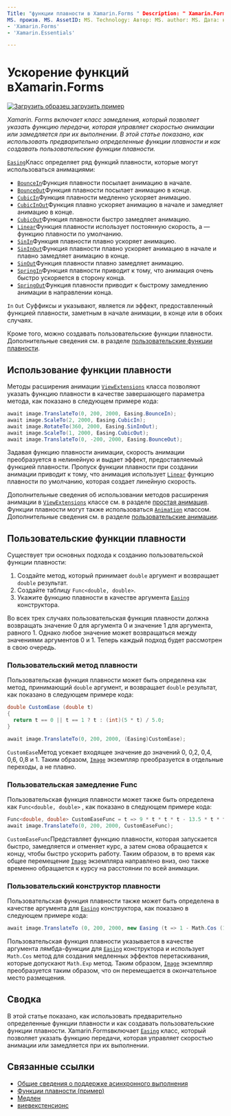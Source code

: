 ```yaml
---
Title: "функции плавности в Xamarin.Forms " Description: " Xamarin.Forms включают класс плавности, позволяющий указать функцию передачи, управляющую скоростью и задержкой анимации при работе. В этой статье показано, как использовать предварительно определенные функции плавности и как создавать пользовательские функции плавности.
MS. произв. MS. AssetID: MS. Technology: Автор: MS. author: MS. Дата: нет-Loc:
- 'Xamarin.Forms'
- 'Xamarin.Essentials'

---
```


# <a name="easing-functions-in-xamarinforms"></a>Ускорение функций вXamarin.Forms

[![Загрузить образец](~/media/shared/download.png) загрузить пример](https://docs.microsoft.com/samples/xamarin/xamarin-forms-samples/userinterface-animation-easing)

_Xamarin. Forms включает класс замедления, который позволяет указать функцию передачи, которая управляет скоростью анимации или замедляется при их выполнении. В этой статье показано, как использовать предварительно определенные функции плавности и как создавать пользовательские функции плавности._

[`Easing`](xref:Xamarin.Forms.Easing)Класс определяет ряд функций плавности, которые могут использоваться анимациями:

- [`BounceIn`](xref:Xamarin.Forms.Easing.BounceIn)Функция плавности посылает анимацию в начале.
- [`BounceOut`](xref:Xamarin.Forms.Easing.BounceOut)Функция плавности посылает анимацию в конце.
- [`CubicIn`](xref:Xamarin.Forms.Easing.CubicIn)Функция плавности медленно ускоряет анимацию.
- [`CubicInOut`](xref:Xamarin.Forms.Easing.CubicInOut)Функция плавно ускоряет анимацию в начале и замедляет анимацию в конце.
- [`CubicOut`](xref:Xamarin.Forms.Easing.CubicOut)Функция плавности быстро замедляет анимацию.
- [`Linear`](xref:Xamarin.Forms.Easing.Linear)Функция плавности использует постоянную скорость, а — функцию плавности по умолчанию.
- [`SinIn`](xref:Xamarin.Forms.Easing.SinIn)Функция плавности плавно ускоряет анимацию.
- [`SinInOut`](xref:Xamarin.Forms.Easing.SinInOut)Функция плавности плавно ускоряет анимацию в начале и плавно замедляет анимацию в конце.
- [`SinOut`](xref:Xamarin.Forms.Easing.SinOut)Функция плавности плавно замедляет анимацию.
- [`SpringIn`](xref:Xamarin.Forms.Easing.SpringIn)Функция плавности приводит к тому, что анимация очень быстро ускоряется в сторону конца.
- [`SpringOut`](xref:Xamarin.Forms.Easing.SpringOut)Функция плавности приводит к быстрому замедлению анимации в направлении конца.

`In` `Out` Суффиксы и указывают, является ли эффект, предоставленный функцией плавности, заметным в начале анимации, в конце или в обоих случаях.

Кроме того, можно создавать пользовательские функции плавности. Дополнительные сведения см. в разделе [пользовательские функции плавности](#customeasing).

## <a name="consuming-an-easing-function"></a>Использование функции плавности

Методы расширения анимации [`ViewExtensions`](xref:Xamarin.Forms.ViewExtensions) класса позволяют указать функцию плавности в качестве завершающего параметра метода, как показано в следующем примере кода:

```csharp
await image.TranslateTo(0, 200, 2000, Easing.BounceIn);
await image.ScaleTo(2, 2000, Easing.CubicIn);
await image.RotateTo(360, 2000, Easing.SinInOut);
await image.ScaleTo(1, 2000, Easing.CubicOut);
await image.TranslateTo(0, -200, 2000, Easing.BounceOut);
```

Задавая функцию плавности анимации, скорость анимации преобразуется в нелинейную и выдает эффект, предоставляемый функцией плавности. Пропуск функции плавности при создании анимации приводит к тому, что анимация использует [`Linear`](xref:Xamarin.Forms.Easing.Linear) функцию плавности по умолчанию, которая создает линейную скорость.

Дополнительные сведения об использовании методов расширения анимации в [`ViewExtensions`](xref:Xamarin.Forms.ViewExtensions) классе см. в разделе [простая анимация](~/xamarin-forms/user-interface/animation/simple.md). Функции плавности могут также использоваться [`Animation`](xref:Xamarin.Forms.Animation) классом. Дополнительные сведения см. в разделе [пользовательские анимации](~/xamarin-forms/user-interface/animation/custom.md).

<a name="customeasing" />

## <a name="custom-easing-functions"></a>Пользовательские функции плавности

Существует три основных подхода к созданию пользовательской функции плавности:

1. Создайте метод, который принимает `double` аргумент и возвращает `double` результат.
1. Создайте таблицу `Func<double, double>`.
1. Укажите функцию плавности в качестве аргумента [`Easing`](xref:Xamarin.Forms.Easing) конструктора.

Во всех трех случаях пользовательская функция плавности должна возвращать значение 0 для аргумента 0 и значение 1 для аргумента, равного 1. Однако любое значение может возвращаться между значениями аргументов 0 и 1. Теперь каждый подход будет рассмотрен в свою очередь.

### <a name="custom-easing-method"></a>Пользовательский метод плавности

Пользовательская функция плавности может быть определена как метод, принимающий `double` аргумент, и возвращает `double` результат, как показано в следующем примере кода:

```csharp
double CustomEase (double t)
{
  return t == 0 || t == 1 ? t : (int)(5 * t) / 5.0;
}

await image.TranslateTo(0, 200, 2000, (Easing)CustomEase);
```

`CustomEase`Метод усекает входящее значение до значений 0, 0,2, 0,4, 0,6, 0,8 и 1. Таким образом, [`Image`](xref:Xamarin.Forms.Image) экземпляр преобразуется в отдельные переходы, а не плавно.

### <a name="custom-easing-func"></a>Пользовательская замедление Func

Пользовательская функция плавности может также быть определена как `Func<double, double>` , как показано в следующем примере кода:

```csharp
Func<double, double> CustomEaseFunc = t => 9 * t * t * t - 13.5 * t * t + 5.5 * t;
await image.TranslateTo(0, 200, 2000, CustomEaseFunc);
```

`CustomEaseFunc`Представляет функцию плавности, которая запускается быстро, замедляется и отменяет курс, а затем снова обращается к концу, чтобы быстро ускорить работу. Таким образом, в то время как общее перемещение [`Image`](xref:Xamarin.Forms.Image) экземпляра направлено вниз, оно также временно обращается к курсу на расстоянии по всей анимации.

### <a name="custom-easing-constructor"></a>Пользовательский конструктор плавности

Пользовательская функция плавности также может быть определена в качестве аргумента для [`Easing`](xref:Xamarin.Forms.Easing) конструктора, как показано в следующем примере кода:

```csharp
await image.TranslateTo (0, 200, 2000, new Easing (t => 1 - Math.Cos (10 * Math.PI * t) * Math.Exp (-5 * t)));
```

Пользовательская функция плавности указывается в качестве аргумента лямбда-функции для [`Easing`](xref:Xamarin.Forms.Easing) конструктора и использует `Math.Cos` метод для создания медленных эффектов перетаскивания, которые допускают `Math.Exp` метод. Таким образом, [`Image`](xref:Xamarin.Forms.Image) экземпляр преобразуется таким образом, что он перемещается в окончательное место размещения.

## <a name="summary"></a>Сводка

В этой статье показано, как использовать предварительно определенные функции плавности и как создавать пользовательские функции плавности. Xamarin.Formsвключает [`Easing`](xref:Xamarin.Forms.Easing) класс, который позволяет указать функцию передачи, которая управляет скоростью анимации или замедляется при их выполнении.

## <a name="related-links"></a>Связанные ссылки

- [Общие сведения о поддержке асинхронного выполнения](~/cross-platform/platform/async.md)
- [Функции плавности (пример)](https://docs.microsoft.com/samples/xamarin/xamarin-forms-samples/userinterface-animation-easing)
- [Медлен](xref:Xamarin.Forms.Easing)
- [виевекстенсионс](xref:Xamarin.Forms.ViewExtensions)
